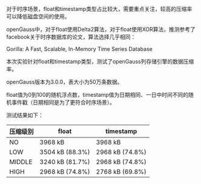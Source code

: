 对于时序场景，float和timestamp类型占比较大，需要重点关注，较高的压缩率可以降低磁盘空间的使用。

openGauss中，对于float使用Delta2算法，对于float使用XOR算法，推测参考了facebook关于时序数据库的论文，算法选择几乎相同：

Gorilla: A Fast, Scalable, In-Memory Time Series Database

本次实验针对float和timestamp类型，测试了openGauss列存储引擎的数据压缩率。

openGauss版本为3.0.0，表大小为50万条数据。

float值为0到100的随机浮点数，timestamp值为日期相同、一日中时间不同的随机事件戳（日期相同是为了更符合时序场景）。

测试结果如下：

|压缩级别| float|    timestamp |
| --    | --       | --       |
| NO    | 3968 kB  | 3968 kB  |
| LOW   | 3504 kB (88.3%) | 2968 kB (74.8%) |
| MIDDLE| 3240 kB (81.7%)  | 2968 kB (74.8%) | 
| HIGH  | 2968 kB (74.8%)  | 2768 kB (69.8%) | 

